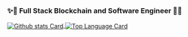 ### ✨🐢  Full Stack Blockchain and Software Engineer 🚀✨

<a href="https://github.com/maxim-engr">
  <img align="center" alt="Github stats Card" src="https://github-readme-stats.vercel.app/api?username=maxim-engr&line_height=40" />
</a>

<!-- Top Languages Card      -->
<a href="https://github.com/maxim-engr">
  <img align="center" alt="Top Language Card" src="https://github-readme-stats.vercel.app/api/top-langs/?username=maxim-engr" />
</a>
